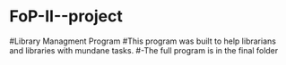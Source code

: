 # FoP-II--project
#Library Managment Program
#This program was built to help librarians and libraries with mundane tasks.
#-The full program is in the final folder
